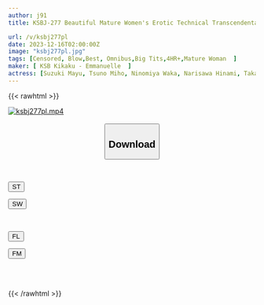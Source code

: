 ```yaml
---
author: j91
title: KSBJ-277 Beautiful Mature Women's Erotic Technical Transcendental Blowjobs 16 People VOL.03

url: /v/ksbj277pl
date: 2023-12-16T02:00:00Z
image: "ksbj277pl.jpg"
tags: [Censored, Blow,Best, Omnibus,Big Tits,4HR+,Mature Woman	]
maker: [ KSB Kikaku - Emmanuelle  ]
actress: [Suzuki Mayu, Tsuno Miho, Ninomiya Waka, Narisawa Hinami, Takamiya Yui ,Kimijima Mio ,Sekikawa Kana, Miyazawa Yuuri, Nagahara Natsuki, Hirai Kanna  ]
---
```



{{< rawhtml >}}

<div class="video" data-videoid="YObQA1gvoVt68P">
    <a href="javascript:;">
        <img src="/v/ksbj277pl/ksbj277pl.jpg" width="WIDTH" height="HEIGHT" alt="ksbj277pl.mp4" loading="lazy">
    </a>
</div>

<script type="text/javascript" src="https://j91.asia/asset/on-demand-st.js"></script>

<br>
  <link rel="stylesheet" href="https://j91.asia/asset/bs5.css">
  
  <center>
  <button class="btn btn-primary" type="button" data-bs-toggle="collapse" data-bs-target=".multi-collapse" aria-expanded="false" aria-controls="multiCollapseExample1 multiCollapseExample2"><h2>Download</h2></button></center>
</p>
<div class="row">
  <div class="col">
    <div class="collapse multi-collapse" id="multiCollapseExample1">
      <div class="card card-body">
	      	      <br>
<div class="buttons">  
<p><a href="https://streamtape.to/v/YObQA1gvoVt68P" target="_blank"><button class="btn-hover color-3"><i class="fa fa-download"></i> ST</button></a></p>
<p><a href="https://flaswish.com/xoqmuh0ok1i9" target="_blank"><button class="btn-hover color-2"><i class="fa fa-download"></i> SW</button></a></p></div>
    </div>
  </div>
</div>
  <div class="col">
    <div class="collapse multi-collapse" id="multiCollapseExample2">
      <div class="card card-body">
	      <br>
<div class="buttons">
<p><a href="javascript:;" target="_blank"><button class="btn-hover color-9"><i class="fa fa-download"></i> FL</button></a></p>
<p><a href="javascript:;" target="_blank"><button class="btn-hover color-8"><i class="fa fa-download"></i> FM</button></a></p></div>
<br><br>
      </div>
    </div>
  </div>
</div>

{{< /rawhtml >}}